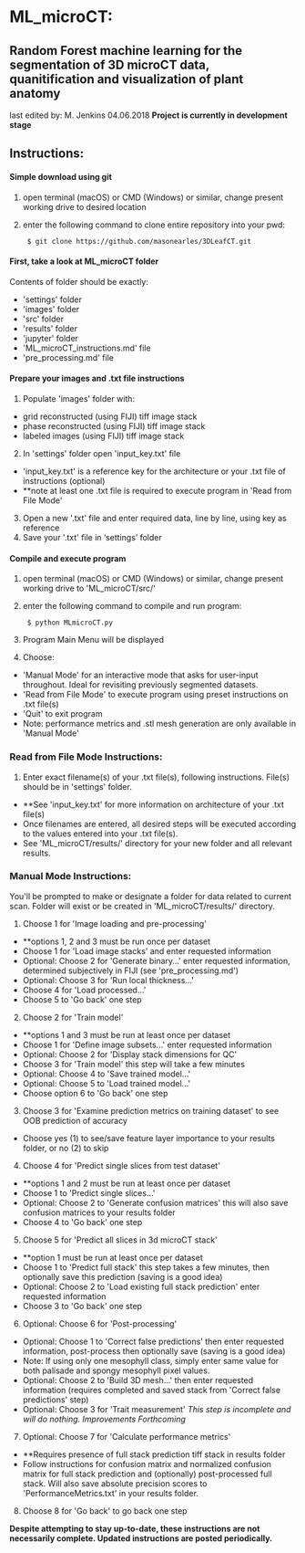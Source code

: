 #  ML_microCT:
## Random Forest machine learning for the segmentation of 3D microCT data, quanitification and visualization of plant anatomy
last edited by: M. Jenkins
04.06.2018
**Project is currently in development stage**

## Instructions:

#### Simple download using git
1) open terminal (macOS) or CMD (Windows) or similar, change present working drive to desired location
2) enter the following command to clone entire repository into your pwd:

        $ git clone https://github.com/masonearles/3DLeafCT.git

#### First, take a look at ML_microCT folder

Contents of folder should be exactly:
- 'settings' folder
- 'images' folder
- 'src' folder
- 'results' folder
- 'jupyter' folder
- 'ML_microCT_instructions.md' file
- 'pre_processing.md' file

#### Prepare your images and .txt file instructions

1) Populate 'images' folder with:
- grid reconstructed (using FIJI) tiff image stack
- phase reconstructed (using FIJI) tiff image stack
- labeled images (using FIJI) tiff image stack
2) In 'settings' folder open 'input_key.txt' file
- 'input_key.txt' is a reference key for the architecture or your .txt file of instructions (optional)
- **note at least one .txt file is required to execute program in 'Read from File Mode'
 3) Open a new '.txt' file and enter required data, line by line, using key as reference
 4) Save your '.txt' file in ‘settings’ folder

#### Compile and execute program

1) open terminal (macOS) or CMD (Windows) or similar, change present working drive to 'ML_microCT/src/'
2) enter the following command to compile and run program:

        $ python MLmicroCT.py

3) Program Main Menu will be displayed
4) Choose:
- 'Manual Mode' for an interactive mode that asks for user-input throughout. Ideal for revisiting previously segmented datasets.
- 'Read from File Mode' to execute program using preset instructions on .txt file(s)
- 'Quit' to exit program
- Note: performance metrics and .stl mesh generation are only available in 'Manual Mode'

### Read from File Mode Instructions:
1) Enter exact filename(s) of your .txt file(s), following instructions. File(s) should be in 'settings' folder.
- **See 'input_key.txt' for more information on architecture of your .txt file(s)
- Once filenames are entered, all desired steps will be executed according to the values entered into your .txt file(s).
- See 'ML_microCT/results/' directory for your new folder and all relevant results.

### Manual Mode Instructions:

You'll be prompted to make or designate a folder for data related to current scan.
Folder will exist or be created in 'ML_microCT/results/' directory.

1) Choose 1 for 'Image loading and pre-processing'
- **options 1, 2 and 3 must be run once per dataset
- Choose 1 for 'Load image stacks' and enter requested information
- Optional: Choose 2 for 'Generate binary…' enter requested information, determined subjectively in FIJI (see 'pre_processing.md')
- Optional: Choose 3 for 'Run local thickness…'
- Choose 4 for 'Load processed…'
- Choose 5 to 'Go back' one step
2) Choose 2 for 'Train model'
- **options 1 and 3 must be run at least once per dataset
- Choose 1 for 'Define image subsets...' enter requested information
- Optional: Choose 2 for 'Display stack dimensions for QC'
- Choose 3 for 'Train model' this step will take a few minutes
- Optional: Choose 4 to 'Save trained model…'
- Optional: Choose 5 to 'Load trained model…'
- Choose option 6 to 'Go back' one step
3) Choose 3 for 'Examine prediction metrics on training dataset' to see OOB prediction of accuracy
- Choose yes (1) to see/save feature layer importance to your results folder, or no (2) to skip
4) Choose 4 for 'Predict single slices from test dataset'
- **options 1 and 2 must be run at least once per dataset
- Choose 1 to 'Predict single slices…'
- Optional: Choose 2 to 'Generate confusion matrices' this will also save confusion matrices to your results folder
- Choose 4 to 'Go back' one step
5) Choose 5 for 'Predict all slices in 3d microCT stack'
- **option 1 must be run at least once per dataset
- Choose 1 to 'Predict full stack' this step takes a few minutes, then optionally save this prediction (saving is a good idea)
- Optional: Choose 2 to 'Load existing full stack prediction' enter requested information
- Choose 3 to 'Go back' one step
6) Optional: Choose 6 for 'Post-processing'
- Optional: Choose 1 to 'Correct false predictions' then enter requested information, post-process then optionally save (saving is a good idea)
- Note: If using only one mesophyll class, simply enter same value for both palisade and spongy mesophyll pixel values.
- Optional: Choose 2 to 'Build 3D mesh...' then enter requested information (requires completed and saved stack from 'Correct false predictions' step)
- Optional: Choose 3 for 'Trait measurement' *This step is incomplete and will do nothing. Improvements Forthcoming*
7) Optional: Choose 7 for 'Calculate performance metrics'
- **Requires presence of full stack prediction tiff stack in results folder
- Follow instructions for confusion matrix and normalized confusion matrix for full stack prediction and (optionally) post-processed full stack. Will also save absolute precision scores to 'PerformanceMetrics.txt' in your results folder.
8) Choose 8 for 'Go back' to go back one step

**Despite attempting to stay up-to-date, these instructions are not necessarily complete. Updated instructions are posted periodically.**
